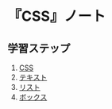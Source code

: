 # 『CSS』ノート


## 学習ステップ

1. [CSS](./_/chapters/css.md)
1. [テキスト](./_/chapters/text.md)
1. [リスト](./_/chapters/list.md)
1. [ボックス](./_/chapters/box.md)
